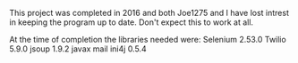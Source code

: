 This project was completed in 2016 and both Joe1275 and I have lost intrest in keeping the program up to date. Don't expect this to work at all.

At the time of completion the libraries needed were:
  Selenium 2.53.0
  Twilio 5.9.0
  jsoup 1.9.2
  javax mail
  ini4j 0.5.4
